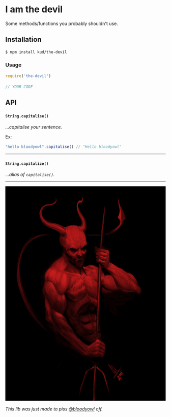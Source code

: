 # I am the devil

Some methods/functions you probably shouldn't use.

## Installation

```console
$ npm install kud/the-devil
```

### Usage

```javascript
require('the-devil')

// YOUR CODE
```

## API

#### `String.capitalise()`

_…capitalise your sentence._

Ex:

```javascript
"hello bloodyowl".capitalise() // "Hello bloodyowl"
```

---

#### `String.capitalize()`

_…alias of `capitalise()`._

---

![](the-devil.jpg)

_This lib was just made to piss [@bloodyowl](https://github.combloodyowl/) off._
